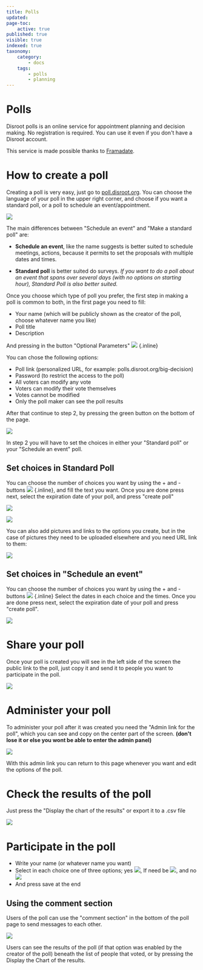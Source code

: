 ```yaml
---
title: Polls
updated:
page-toc:
    active: true
published: true
visible: true
indexed: true
taxonomy:
    category:
        - docs
    tags:
        - polls
        - planning
---
```


# Polls

Disroot polls is an online service for appointment planning and decision making.
No registration is required. You can use it even if you don't have a Disroot account.

This service is made possible thanks to [Framadate](https://framadate.org/).

# How to create a poll

Creating a poll is very easy, just go to [poll.disroot.org](https://poll.disroot.org/). You can choose the language of your poll in the upper right corner, and choose if you want a standard poll, or a poll to schedule an event/appointment.

![](en/polls1.png)

The main differences between "Schedule an event" and "Make a standard poll" are:

* **Schedule an event**, like the name suggests is better suited to schedule meetings, actions, because it permits to set the proposals  with multiple dates and times.

* **Standard poll** is better suited do surveys. *If you want to do a poll about an event that spans over several days (with no options on starting hour), Standard Poll is also better suited.*

Once you choose which type of poll you prefer, the first step in making a poll is common to both, in the first page you need to fill:

* Your name (which will be publicly shown as the creator of the poll, choose whatever name you like)
* Poll title
* Description

And pressing in the button "Optional Parameters"  ![](en/polls07.png?resize=40,18) {.inline}

You can chose the following options:

* Poll link (personalized URL, for example: polls.disroot.org/big-decision)
* Password (to restrict the access to the poll)
* All voters can modify any vote
* Voters can modify their vote themselves
* Votes cannot be modified
* Only the poll maker can see the poll results

After that continue to step 2, by pressing the green button on the bottom of the page.

![](en/polls2.gif)

In step 2 you will have to set the choices in either your "Standard poll" or your "Schedule an event" poll.

## Set choices in Standard Poll
You can choose the number of choices you want by using the + and - buttons ![](en/polls2.png?resize=40,18) {.inline}, and fill the text you want. Once you are done press next, select the expiration date of your poll, and press "create poll"

![](en/polls3.gif)

![](en/polls4.gif)

You can also add pictures and links to the options you create, but in the case of pictures they need to be uploaded elsewhere and you need URL link to them:

![](en/polls5.gif)

## Set choices in "Schedule an event"
You can choose the number of choices you want by using the + and - buttons  ![](en/polls2.png?resize=40,18) {.inline} Select the dates in each choice and the times. Once you are done press next, select the expiration date of your poll and press "create poll".

![](en/polls6.gif)


# Share your poll

Once your poll is created you will see in the left side of the screen the public link to the poll, just copy it and send it to people you want to participate in the poll.

![](en/polls7.gif)


# Administer your poll
To administer your poll after it was created you need the "Admin link for the poll", which you can see and copy on the center part of the screen. **(don't lose it or else you wont be able to enter the admin panel)**

![](en/polls3.png)

With this admin link you can return to this page whenever you want and edit the options of the poll.

# Check the results of the poll
Just press the "Display the chart of the results" or export it to a .csv file

![](en/polls8.gif)


# Participate in the poll


* Write your name (or whatever name you want)
* Select in each choice one of three options; yes ![](en/polls4.png?resize=32,22), If need be ![](en/polls5.png?resize=31,20), and no ![](en/polls6.png?resize=32,21)
* And press save at the end

## Using the comment section
Users of the poll can use the "comment section" in the bottom of the poll page to send messages to each other.

![](en/polls9.gif)

Users can see the results of the poll (if that option was enabled by the creator of the poll) beneath the list of people that voted, or by pressing the Display the Chart of the results.
